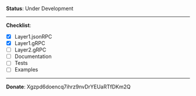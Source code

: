 **Status**: Under Development

------------

**Checklist**:
- [x] Layer1.jsonRPC
- [x] Layer1.gRPC
- [ ] Layer2.gRPC
- [ ] Documentation
- [ ] Tests
- [ ] Examples
------------

**Donate**: Xgzpd6doencq7ihrz9nvDrYEUaRTfDKm2Q